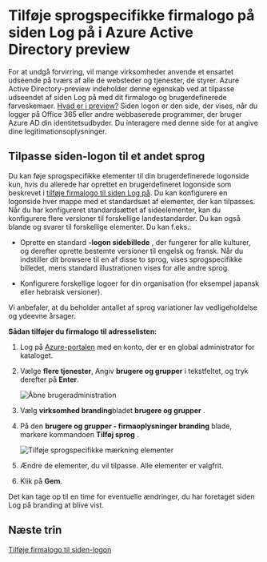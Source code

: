 <properties
pageTitle="Tilføje sprogspecifikke firmalogo på siden Log på i Azure Active Directory preview | Microsoft Azure"
description="Lær at føje et bestemt sprog regnskab branding billeder og tekst til en Azure-logon side"
services="active-directory"
documentationCenter=""
authors="curtand"
manager="femila"
editor=""/>

<tags
ms.service="active-directory"
ms.workload="identity"
ms.tgt_pltfrm="na"
ms.devlang="na"
ms.topic="article"
ms.date="09/12/2016"
ms.author="curtand"/>

# <a name="add-language-specific-company-branding-to-your-sign-in-page-in-the-azure-active-directory-preview"></a>Tilføje sprogspecifikke firmalogo på siden Log på i Azure Active Directory preview

For at undgå forvirring, vil mange virksomheder anvende et ensartet udseende på tværs af alle de websteder og tjenester, de styrer. Azure Active Directory-preview indeholder denne egenskab ved at tilpasse udseendet af siden Log på med dit firmalogo og brugerdefinerede farveskemaer. [Hvad er i preview?](active-directory-preview-explainer.md) Siden logon er den side, der vises, når du logger på Office 365 eller andre webbaserede programmer, der bruger Azure AD din identitetsudbyder. Du interagere med denne side for at angive dine legitimationsoplysninger.

## <a name="customizing-the-sign-in-page-for-another-language"></a>Tilpasse siden-logon til et andet sprog

Du kan føje sprogspecifikke elementer til din brugerdefinerede logonside kun, hvis du allerede har oprettet en brugerdefineret logonside som beskrevet i [tilføje firmalogo til siden Log på](active-directory-branding-custom-signon-azure-portal.md). Du kan konfigurere en logonside hver mappe med et standardsæt af elementer, der kan tilpasses. Når du har konfigureret standardsættet af sideelementer, kan du konfigurere flere versioner til forskellige landestandarder. Du kan også blande og svarer til forskellige elementer. Du kan f.eks.:

- Oprette en standard **-logon sidebillede** , der fungerer for alle kulturer, og derefter oprette bestemte versioner til engelsk og fransk. Når du indstiller dit browsere til en af disse to sprog, vises sprogspecifikke billedet, mens standard illustrationen vises for alle andre sprog.

- Konfigurere forskellige logoer for din organisation (for eksempel japansk eller hebraisk versioner).

Vi anbefaler, at du beholder antallet af sprog variationer lav vedligeholdelse og ydeevne årsager.

**Sådan tilføjer du firmalogo til adresselisten:**

1.  Log på [Azure-portalen](https://portal.azure.com) med en konto, der er en global administrator for kataloget.

2.  Vælge **flere tjenester**, Angiv **brugere og grupper** i tekstfeltet, og tryk derefter på **Enter**.

    ![Åbne brugeradministration](./media/active-directory-branding-localize-azure-portal/user-management.png)

3. Vælg **virksomhed branding**bladet **brugere og grupper** .

4. På den **brugere og grupper - firmaoplysninger branding** blade, markere kommandoen **Tilføj sprog** .

    ![Tilføje sprogspecifikke mærkning elementer](./media/active-directory-branding-localize-azure-portal/add-language.png)

5. Ændre de elementer, du vil tilpasse. Alle elementer er valgfrit.

6. Klik på **Gem**.

Det kan tage op til en time for eventuelle ændringer, du har foretaget siden Log på branding at blive vist.

## <a name="next-steps"></a>Næste trin

[Tilføje firmalogo til siden-logon](active-directory-branding-custom-signon-azure-portal.md)
